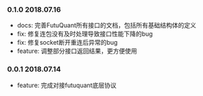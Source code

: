 
### 0.1.0  2018.07.16

* docs: 完善FutuQuant所有接口的文档，包括所有基础结构体的定义
* fix: 修复连包没有及时处理导致接口性能下降的bug
* fix: 修复socket断开重连后异常的bug
* feature: 调整部分接口返回结果，更方便使用

### 0.0.1  2018.07.14

* feature: 完成对接futuquant底层协议